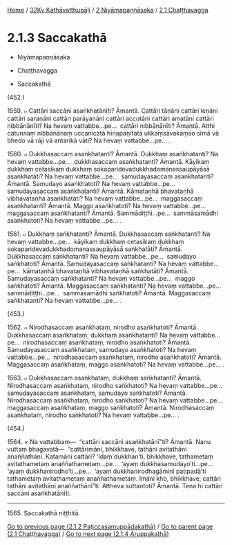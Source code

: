
[Home](/) / [32Kv Kathāvatthupāḷi](../...md) / [2 Niyāmapaṇṇāsaka](...md) / [2.1 Chaṭṭhavagga](../32Kv/2/2.1.md)

# 2.1.3 Saccakathā

* Niyāmapaṇṇāsaka

* Chaṭṭhavagga

* Saccakathā

(452.)

1559\. ๐ Cattāri saccāni asaṅkhatānīti? Āmantā. Cattāri tāṇāni cattāri leṇāni cattāri saraṇāni cattāri parāyanāni cattāri accutāni cattāri amatāni cattāri nibbānānīti? Na hevaṃ vattabbe…pe…  cattāri nibbānānīti? Āmantā. Atthi catunnaṃ nibbānānaṃ uccanīcatā hīnapaṇītatā ukkaṃsāvakaṃso sīmā vā bhedo vā rāji vā antarikā vāti? Na hevaṃ vattabbe…pe… .

1560\. ๐ Dukkhasaccaṃ asaṅkhatanti? Āmantā. Dukkhaṃ asaṅkhatanti? Na hevaṃ vattabbe…pe…  dukkhasaccaṃ asaṅkhatanti? Āmantā. Kāyikaṃ dukkhaṃ cetasikaṃ dukkhaṃ sokaparidevadukkhadomanassaupāyāsā asaṅkhatāti? Na hevaṃ vattabbe…pe…  samudayasaccaṃ asaṅkhatanti? Āmantā. Samudayo asaṅkhatoti? Na hevaṃ vattabbe…pe…  samudayasaccaṃ asaṅkhatanti? Āmantā. Kāmataṇhā bhavataṇhā vibhavataṇhā asaṅkhatāti? Na hevaṃ vattabbe…pe…  maggasaccaṃ asaṅkhatanti? Āmantā. Maggo asaṅkhatoti? Na hevaṃ vattabbe…pe…  maggasaccaṃ asaṅkhatanti? Āmantā. Sammādiṭṭhi…pe…  sammāsamādhi asaṅkhatoti? Na hevaṃ vattabbe…pe… .

1561\. ๐ Dukkhaṃ saṅkhatanti? Āmantā. Dukkhasaccaṃ saṅkhatanti? Na hevaṃ vattabbe…pe…  kāyikaṃ dukkhaṃ cetasikaṃ dukkhaṃ sokaparidevadukkhadomanassaupāyāsā saṅkhatāti? Āmantā. Dukkhasaccaṃ saṅkhatanti? Na hevaṃ vattabbe…pe…  samudayo saṅkhatoti? Āmantā. Samudayasaccaṃ saṅkhatanti? Na hevaṃ vattabbe…pe…  kāmataṇhā bhavataṇhā vibhavataṇhā saṅkhatāti? Āmantā. Samudayasaccaṃ saṅkhatanti? Na hevaṃ vattabbe…pe…  maggo saṅkhatoti? Āmantā. Maggasaccaṃ saṅkhatanti? Na hevaṃ vattabbe…pe…  sammādiṭṭhi…pe…  sammāsamādhi saṅkhatoti? Āmantā. Maggasaccaṃ saṅkhatanti? Na hevaṃ vattabbe…pe… .

(453.)

1562\. ๐ Nirodhasaccaṃ asaṅkhataṃ, nirodho asaṅkhatoti? Āmantā. Dukkhasaccaṃ asaṅkhataṃ, dukkhaṃ asaṅkhatanti? Na hevaṃ vattabbe…pe…  nirodhasaccaṃ asaṅkhataṃ, nirodho asaṅkhatoti? Āmantā. Samudayasaccaṃ asaṅkhataṃ, samudayo asaṅkhatoti? Na hevaṃ vattabbe…pe…  nirodhasaccaṃ asaṅkhataṃ, nirodho asaṅkhatoti? Āmantā. Maggasaccaṃ asaṅkhataṃ, maggo asaṅkhatoti? Na hevaṃ vattabbe…pe… .

1563\. ๐ Dukkhasaccaṃ asaṅkhataṃ, dukkhaṃ saṅkhatanti? Āmantā. Nirodhasaccaṃ asaṅkhataṃ, nirodho saṅkhatoti? Na hevaṃ vattabbe…pe…  samudayasaccaṃ asaṅkhataṃ, samudayo saṅkhatoti? Āmantā. Nirodhasaccaṃ asaṅkhataṃ, nirodho saṅkhatoti? Na hevaṃ vattabbe…pe…  maggasaccaṃ asaṅkhataṃ, maggo saṅkhatoti? Āmantā. Nirodhasaccaṃ asaṅkhataṃ, nirodho saṅkhatoti? Na hevaṃ vattabbe…pe… .

(454.)

1564\. × Na vattabbaṃ—  “cattāri saccāni asaṅkhatānī”ti? Āmantā. Nanu vuttaṃ bhagavatā—  “cattārimāni, bhikkhave, tathāni avitathāni anaññathāni. Katamāni cattāri? ‘Idaṃ dukkhan’ti, bhikkhave, tathametaṃ avitathametaṃ anaññathametaṃ…pe…  ‘ayaṃ dukkhasamudayo’ti…pe…  ‘ayaṃ dukkhanirodho’ti…pe…  ‘ayaṃ dukkhanirodhagāminī paṭipadā’ti tathametaṃ avitathametaṃ anaññathametaṃ. Imāni kho, bhikkhave, cattāri tathāni avitathāni anaññathānī”ti. Attheva suttantoti? Āmantā. Tena hi cattāri saccāni asaṅkhatānīti.

---

1565\. Saccakathā niṭṭhitā.



[Go to previous page (2.1.2 Paṭiccasamuppādakathā)](2.1.2.md) / [Go to parent page (2.1 Chaṭṭhavagga)](../32Kv/2/2.1.md) / [Go to next page (2.1.4 Āruppakathā)](2.1.4.md)



